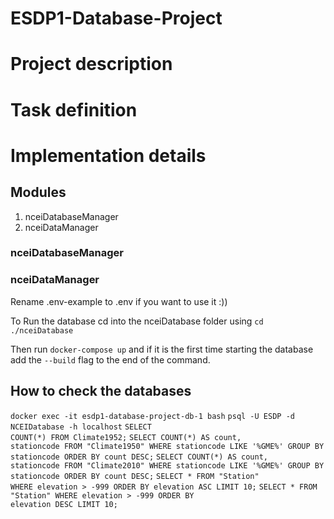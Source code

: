 # ESDP1-Database-Project

# Project description

# Task definition

# Implementation details

## Modules

1. nceiDatabaseManager
2. nceiDataManager

### nceiDatabaseManager

### nceiDataManager

Rename .env-example to .env if you want to use it :))

To Run the database cd into the nceiDatabase folder using `cd ./nceiDatabase`

Then run `docker-compose up` and if it is the first time starting the database add the `--build` flag to the end of the
command.

## How to check the databases

<code>docker exec -it esdp1-database-project-db-1 bash</code>
<code>psql -U ESDP -d NCEIDatabase -h localhost</code>
<code>SELECT COUNT(\*) FROM Climate1952;</code>
<code>SELECT COUNT(\*) AS count, stationcode FROM "Climate1950" WHERE stationcode LIKE '%GME%' GROUP BY stationcode ORDER BY count DESC;</code>
<code>SELECT COUNT(\*) AS count, stationcode FROM "Climate2010" WHERE stationcode LIKE '%GME%' GROUP BY stationcode ORDER BY count DESC;</code>
<code>SELECT \* FROM "Station" WHERE elevation > -999 ORDER BY elevation ASC LIMIT 10;</code>
<code>SELECT \* FROM "Station" WHERE elevation > -999 ORDER BY elevation DESC LIMIT 10;</code>

